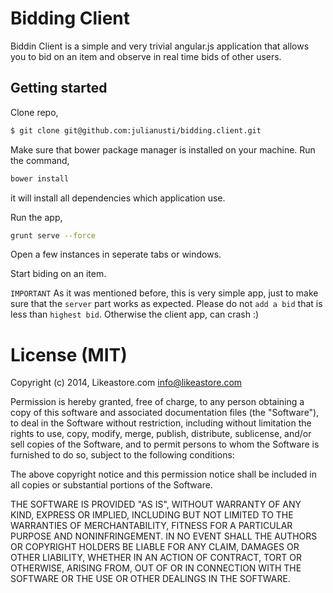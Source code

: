 # Bidding Client

Biddin Client is a simple and very trivial angular.js application that allows you to bid on an item and observe in real
time bids of other users.

## Getting started

Clone repo,

```bash
$ git clone git@github.com:julianusti/bidding.client.git
```

Make sure that bower package manager is installed on your machine.
Run the command,

```bash
bower install
```
it will install all dependencies which application use.

Run the app,
```bash
grunt serve --force
```

Open a few instances in seperate tabs or windows. 

Start biding on an item.

`IMPORTANT`
As it was mentioned before, this is very simple app, just to make sure that the `server` part works as expected.
Please do not `add a bid` that is less than `highest bid`. Otherwise the client app, can crash :)

# License (MIT)

Copyright (c) 2014, Likeastore.com info@likeastore.com

Permission is hereby granted, free of charge, to any person obtaining a copy of this software and associated documentation files (the "Software"), to deal in the Software without restriction, including without limitation the rights to use, copy, modify, merge, publish, distribute, sublicense, and/or sell copies of the Software, and to permit persons to whom the Software is furnished to do so, subject to the following conditions:

The above copyright notice and this permission notice shall be included in all copies or substantial portions of the Software.

THE SOFTWARE IS PROVIDED "AS IS", WITHOUT WARRANTY OF ANY KIND, EXPRESS OR IMPLIED, INCLUDING BUT NOT LIMITED TO THE WARRANTIES OF MERCHANTABILITY, FITNESS FOR A PARTICULAR PURPOSE AND NONINFRINGEMENT. IN NO EVENT SHALL THE AUTHORS OR COPYRIGHT HOLDERS BE LIABLE FOR ANY CLAIM, DAMAGES OR OTHER LIABILITY, WHETHER IN AN ACTION OF CONTRACT, TORT OR OTHERWISE, ARISING FROM, OUT OF OR IN CONNECTION WITH THE SOFTWARE OR THE USE OR OTHER DEALINGS IN THE SOFTWARE.